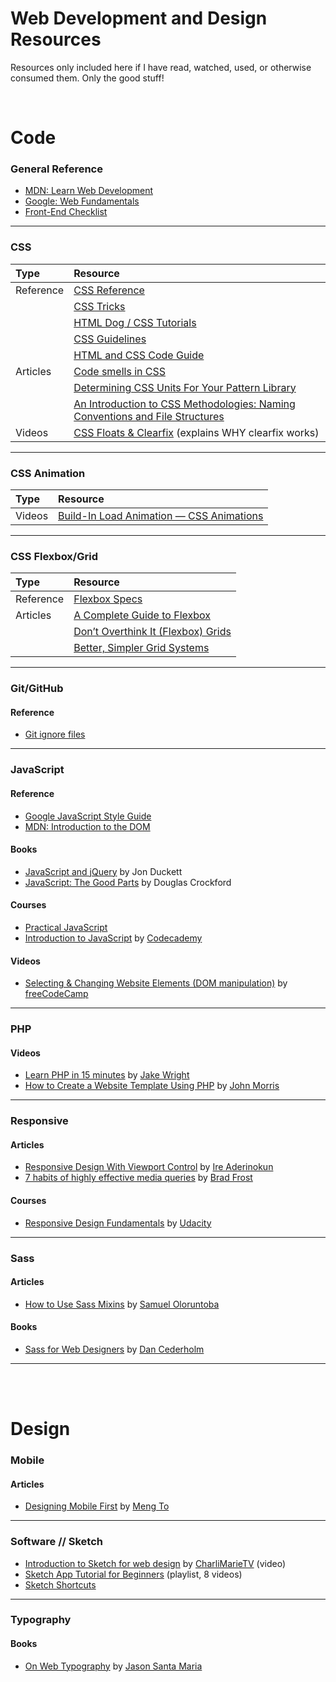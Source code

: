 # Web Development and Design Resources

Resources only included here if I have read, watched, used, or otherwise consumed them. Only the good stuff!

<br>

# Code

### General Reference

* [MDN: Learn Web Development](https://developer.mozilla.org/en-US/docs/Learn)
* [Google: Web Fundamentals](https://developers.google.com/web/fundamentals/)
* [Front-End Checklist](https://github.com/thedaviddias/Front-End-Checklist)

- - - 

### CSS

| Type | Resource |
| :--- | :--- |
| Reference | [CSS Reference](http://cssreference.io/)
||[CSS Tricks](https://css-tricks.com/)
||[HTML Dog / CSS Tutorials](http://htmldog.com/guides/css/)
||[CSS Guidelines](https://cssguidelin.es/)
||[HTML and CSS Code Guide](http://codeguide.co)
| Articles | [Code smells in CSS](https://csswizardry.com/2012/11/code-smells-in-css)
||[Determining CSS Units For Your Pattern Library](http://www.alwaystwisted.com/articles/determining-css-units-for-your-pattern-library)
||[An Introduction to CSS Methodologies: Naming Conventions and File Structures](https://codepen.io/hidanielle/post/css-methodologies-naming-conventions-and-file-structures)
| Videos | [CSS Floats & Clearfix](https://www.youtube.com/watch?v=b92sObtQGzA&feature=youtu.be) (explains WHY clearfix works)

- - - 

### CSS Animation

| Type | Resource |
| :--- | :--- |
| Videos | [Build-In Load Animation — CSS Animations](https://www.youtube.com/watch?v=AWAnrQCYsVM&t=11s)

- - - 

### CSS Flexbox/Grid

| Type | Resource |
| :--- | :--- |
| Reference | [Flexbox Specs](https://www.w3.org/TR/css-flexbox/)
| Articles | [A Complete Guide to Flexbox](https://css-tricks.com/snippets/css/a-guide-to-flexbox/)
|| [Don’t Overthink It (Flexbox) Grids](https://css-tricks.com/dont-overthink-flexbox-grids/)
|| [Better, Simpler Grid Systems](https://philipwalton.github.io/solved-by-flexbox/demos/grids/)

- - - 

### Git/GitHub

#### Reference

* [Git ignore files](https://help.github.com/articles/ignoring-files/)

- - - 

### JavaScript

#### Reference
* [Google JavaScript Style Guide](https://google.github.io/styleguide/jsguide.html)
* [MDN: Introduction to the DOM](https://developer.mozilla.org/en-US/docs/Web/API/Document_Object_Model/Introduction)

#### Books
* [JavaScript and jQuery](http://javascriptbook.com/) by Jon Duckett
* [JavaScript: The Good Parts](http://shop.oreilly.com/product/9780596517748.do) by Douglas Crockford

#### Courses
* [Practical JavaScript](https://watchandcode.com/p/practical-javascript)
* [Introduction to JavaScript](https://www.codecademy.com/learn/introduction-to-javascript) by [Codecademy](https://www.codecademy.com)

#### Videos
* [Selecting & Changing Website Elements (DOM manipulation)](https://www.youtube.com/watch?v=eaLKqoB9Fu0) by [freeCodeCamp](https://www.youtube.com/channel/UC8butISFwT-Wl7EV0hUK0BQ)

- - - 

### PHP

#### Videos
* [Learn PHP in 15 minutes](https://www.youtube.com/watch?v=ZdP0KM49IVk) by [Jake Wright](https://www.youtube.com/user/jaketvee/videos)
* [How to Create a Website Template Using PHP](https://www.youtube.com/watch?v=lUFXLHqi-uQ) by [John Morris](https://www.youtube.com/channel/UCFh7FvnJ_0sVP4V0rZe6AaA)

- - - 

### Responsive

#### Articles
* [Responsive Design With Viewport Control](https://bitsofco.de/responsive-design-viewport/) by [Ire Aderinokun](https://bitsofco.de/)
* [7 habits of highly effective media queries](http://bradfrost.com/blog/post/7-habits-of-highly-effective-media-queries/) by [Brad Frost](http://bradfrost.com/)

#### Courses
* [Responsive Design Fundamentals](https://classroom.udacity.com/courses/ud893) by [Udacity](https://classroom.udacity.com)

- - - 

### Sass

#### Articles
* [How to Use Sass Mixins](https://scotch.io/tutorials/how-to-use-sass-mixins) by [Samuel Oloruntoba](https://twitter.com/kayandrae07)

#### Books
* [Sass for Web Designers](https://abookapart.com/products/sass-for-web-designers) by [Dan Cederholm](http://simplebits.com/)

- - - 

<br><br>

# Design

### Mobile

#### Articles
* [Designing Mobile First](https://medium.com/design-with-sketch/designing-mobile-first-a082d2b4a4c8) by [Meng To](https://medium.com/@mengto)

- - -

### Software // Sketch
* [Introduction to Sketch for web design](https://www.youtube.com/watch?v=BoYNYIp_cfY&t) by [CharliMarieTV](https://www.youtube.com/channel/UCScRSwdX0t31gjk3MYXIuYQ) (video)
* [Sketch App Tutorial for Beginners](https://www.youtube.com/watch?v=GoO1VMjJ9fk&list=PLZS9rF0GCDI4ulUDut3rt5QrgOd_RW-mJ) (playlist, 8 videos)
* [Sketch Shortcuts](http://sketchshortcuts.com/)

- - - 

### Typography

#### Books
* [On Web Typography](https://abookapart.com/products/on-web-typography) by [Jason Santa Maria](http://jasonsantamaria.com/)
